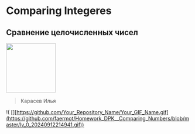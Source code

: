 # Comparing Integeres 
## Сравнение целочисленных чисел
<img src="https://github.com/user-attachments/assets/f57852aa-b866-4a98-b1f2-5788c74bcd49" width="135" />

> Карасев Илья

!( [][https://github.com/Your_Repository_Name/Your_GIF_Name.gif](https://github.com/faermot/Homework_DPK__Comparing_Numbers/blob/master/lv_0_20240912214941.gif))
